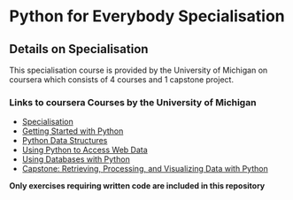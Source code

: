 # **Python for Everybody Specialisation**

## **Details on Specialisation**
This specialisation course is provided by the University of Michigan on coursera which consists of 4 courses and 1 capstone project.

### **Links to coursera Courses by the University of Michigan**
- <a href="https://www.coursera.org/specializations/python">Specialisation</a><br />
- <a href="https://www.coursera.org/learn/python">Getting Started with Python</a><br />
- <a href="https://www.coursera.org/learn/python-data">Python Data Structures</a><br />
- <a href="https://www.coursera.org/learn/python-network-data">Using Python to Access Web Data</a><br />
- <a href="https://www.coursera.org/learn/python-databases">Using Databases with Python</a>
- <a href="https://www.coursera.org/learn/python-data-visualization">Capstone: Retrieving, Processing, and Visualizing Data with Python</a>

**Only exercises requiring written code are included in this repository**
